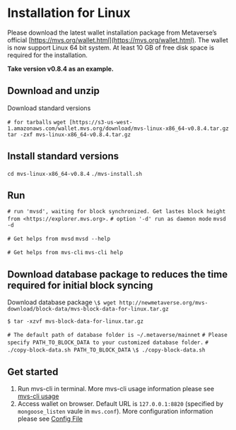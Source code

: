 # Installation for Linux

Please download the latest wallet installation package from Metaverse’s official [https://mvs.org/wallet.html](https://mvs.org/wallet.html). The wallet is now support Linux 64 bit system. At least 10 GB of free disk space is required for the installation.

<b>Take version v0.8.4 as an example.</b>

## Download and unzip

Download standard versions

`# for tarballs`
`wget [https://s3-us-west-1.amazonaws.com/wallet.mvs.org/download/mvs-linux-x86_64-v0.8.4.tar.gz`
`tar -zxf mvs-linux-x86_64-v0.8.4.tar.gz`

## Install standard versions

`cd mvs-linux-x86_64-v0.8.4`
`./mvs-install.sh`

## Run

`# run 'mvsd', waiting for block synchronized. Get lastes block height from <https://explorer.mvs.org>.`
`# option '-d' run as daemon mode`
`mvsd -d`

`# Get helps from mvsd`
`mvsd --help`

`# Get helps from mvs-cli`
`mvs-cli help`

## Download database package to reduces the time required for initial block syncing

Download database package
`\$ wget http://newmetaverse.org/mvs-download/block-data/mvs-block-data-for-linux.tar.gz`

`$ tar -xzvf mvs-block-data-for-linux.tar.gz`

`# The default path of database folder is ~/.metaverse/mainnet`
`# Please specify PATH_TO_BLOCK_DATA to your customized database folder.`
`# ./copy-block-data.sh PATH_TO_BLOCK_DATA`
`\$ ./copy-block-data.sh`

## Get started

1. Run mvs-cli in terminal. More mvs-cli usage information please see [mvs-cli usage](https://docs.mvs.org/docs/command-line.html#mvs-cli-usage)
2. Access wallet on browser. Default URL is `127.0.0.1:8820` (specified by `mongoose_listen` vaule in `mvs.conf`). More configuration information please see [Config File](https://docs.mvs.org/docs/config-file.html)

